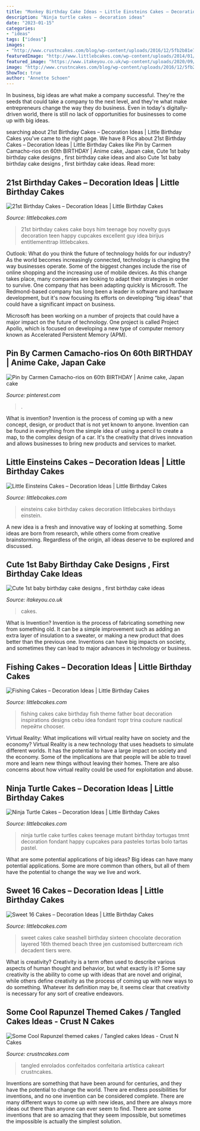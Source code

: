 ```yaml
---
title: "Monkey Birthday Cake Ideas ~ Little Einsteins Cakes – Decoration Ideas"
description: "Ninja turtle cakes – decoration ideas"
date: "2023-01-15"
categories:
- "ideas"
tags: ["ideas"]
images:
- "http://www.crustncakes.com/blog/wp-content/uploads/2016/12/5fb2b81e7194b0770d6c47e7ddeb3091.jpg"
featuredImage: "http://www.littlebcakes.com/wp-content/uploads/2014/01/Teenage-Mutant-Ninja-Turtles-Birthday-Cake.jpg"
featured_image: "https://www.itakeyou.co.uk/wp-content/uploads/2020/09/birthday-cakes-1-397x580.jpg"
image: "http://www.crustncakes.com/blog/wp-content/uploads/2016/12/5fb2b81e7194b0770d6c47e7ddeb3091.jpg"
ShowToc: true
author: "Annette Schoen"
---
```



In business, big ideas are what make a company successful. They're the seeds that could take a company to the next level, and they're what make entrepreneurs change the way they do business. Even in today's digitally-driven world, there is still no lack of opportunities for businesses to come up with big ideas.

	

		
searching about 21st Birthday Cakes – Decoration Ideas | Little Birthday Cakes you've came to the right page. We have 8 Pics about 21st Birthday Cakes – Decoration Ideas | Little Birthday Cakes like Pin by Carmen Camacho-rios on 60th BIRTHDAY | Anime cake, Japan cake, Cute 1st baby birthday cake designs , first birthday cake ideas and also Cute 1st baby birthday cake designs , first birthday cake ideas. Read more:
		
    
## 21st Birthday Cakes – Decoration Ideas | Little Birthday Cakes

<img loading=lazy src="https://www.littlebcakes.com/wp-content/uploads/2014/02/21st-Birthday-Cake-768x1024.jpg" onerror="this.onerror=null;this.src='https://tse2.mm.bing.net/th?id=OIP.dDSNhLNVPcQaiIWfbp_0LwHaJ4&amp;pid=15.1';" alt="21st Birthday Cakes – Decoration Ideas | Little Birthday Cakes">

_Source: littlebcakes.com_

>21st birthday cakes cake boys him teenage boy novelty guys decoration teen happy cupcakes excellent guy idea birijus entitlementtrap littlebcakes. 

	

Outlook: What do you think the future of technology holds for our industry?
As the world becomes increasingly connected, technology is changing the way businesses operate. Some of the biggest changes include the rise of online shopping and the increasing use of mobile devices. As this change takes place, many companies are looking to adapt their strategies in order to survive. 
One company that has been adapting quickly is Microsoft. The Redmond-based company has long been a leader in software and hardware development, but it's now focusing its efforts on developing “big ideas” that could have a significant impact on business. 

Microsoft has been working on a number of projects that could have a major impact on the future of technology. One project is called Project Apollo, which is focused on developing a new type of computer memory known as Accelerated Persistent Memory (APM).

    
## Pin By Carmen Camacho-rios On 60th BIRTHDAY | Anime Cake, Japan Cake

<img loading=lazy src="https://i.pinimg.com/736x/a0/57/fa/a057fa67653f6e25349008336bf88fcd.jpg" onerror="this.onerror=null;this.src='https://tse4.mm.bing.net/th?id=OIP.vJPVp6PA55vw9p-pKwq6RwHaPO&amp;pid=15.1';" alt="Pin by Carmen Camacho-rios on 60th BIRTHDAY | Anime cake, Japan cake">

_Source: pinterest.com_

>. 

	

What is invention?
Invention is the process of coming up with a new concept, design, or product that is not yet known to anyone. Invention can be found in everything from the simple idea of using a pencil to create a map, to the complex design of a car. It's the creativity that drives innovation and allows businesses to bring new products and services to market.

    
## Little Einsteins Cakes – Decoration Ideas | Little Birthday Cakes

<img loading=lazy src="http://www.littlebcakes.com/wp-content/uploads/2014/01/Little-Einsteins-Birthdays-Cake-768x1024.jpg" onerror="this.onerror=null;this.src='https://tse4.mm.bing.net/th?id=OIP.OT8DsuXgX4rehHZfltf8-gHaJ4&amp;pid=15.1';" alt="Little Einsteins Cakes – Decoration Ideas | Little Birthday Cakes">

_Source: littlebcakes.com_

>einsteins cake birthday cakes decoration littlebcakes birthdays einstein. 

	

A new idea is a fresh and innovative way of looking at something. Some ideas are born from research, while others come from creative brainstorming. Regardless of the origin, all ideas deserve to be explored and discussed.

    
## Cute 1st Baby Birthday Cake Designs , First Birthday Cake Ideas

<img loading=lazy src="https://www.itakeyou.co.uk/wp-content/uploads/2020/09/birthday-cakes-1-397x580.jpg" onerror="this.onerror=null;this.src='https://tse3.mm.bing.net/th?id=OIP.BOcY_45ycyM5LhswBqdD2AAAAA&amp;pid=15.1';" alt="Cute 1st baby birthday cake designs , first birthday cake ideas">

_Source: itakeyou.co.uk_

>cakes. 

	

What is Invention?
Invention is the process of fabricating something new from something old. It can be a simple improvement such as adding an extra layer of insulation to a sweater, or making a new product that does better than the previous one. Inventions can have big impacts on society, and sometimes they can lead to major advances in technology or business.

    
## Fishing Cakes – Decoration Ideas | Little Birthday Cakes

<img loading=lazy src="http://www.littlebcakes.com/wp-content/uploads/2014/01/Fishing-Cakes-Images-768x1024.jpg" onerror="this.onerror=null;this.src='https://tse4.mm.bing.net/th?id=OIP.S3wlJN5qLFvpB1LYeXJyMwHaJ4&amp;pid=15.1';" alt="Fishing Cakes – Decoration Ideas | Little Birthday Cakes">

_Source: littlebcakes.com_

>fishing cakes cake birthday fish theme father boat decoration inspirations designs cebu idea fondant торт trina couture nautical перейти chooser. 

	

Virtual Reality: What implications will virtual reality have on society and the economy?
Virtual Reality is a new technology that uses headsets to simulate different worlds. It has the potential to have a large impact on society and the economy. Some of the implications are that people will be able to travel more and learn new things without leaving their homes. There are also concerns about how virtual reality could be used for exploitation and abuse.

    
## Ninja Turtle Cakes – Decoration Ideas | Little Birthday Cakes

<img loading=lazy src="http://www.littlebcakes.com/wp-content/uploads/2014/01/Teenage-Mutant-Ninja-Turtles-Birthday-Cake.jpg" onerror="this.onerror=null;this.src='https://tse4.mm.bing.net/th?id=OIP.OkL-67KTta2eDNEeaAo_5wHaKC&amp;pid=15.1';" alt="Ninja Turtle Cakes – Decoration Ideas | Little Birthday Cakes">

_Source: littlebcakes.com_

>ninja turtle cake turtles cakes teenage mutant birthday tortugas tmnt decoration fondant happy cupcakes para pasteles tortas bolo tartas pastel. 

	

What are some potential applications of big ideas?
Big ideas can have many potential applications. Some are more common than others, but all of them have the potential to change the way we live and work.

    
## Sweet 16 Cakes – Decoration Ideas | Little Birthday Cakes

<img loading=lazy src="http://www.littlebcakes.com/wp-content/uploads/2014/02/Sweet-16-Cakes-Ideas.jpg" onerror="this.onerror=null;this.src='https://tse1.mm.bing.net/th?id=OIP.Qhg5BdUPRfx7ZYJqtAjxWgHaLI&amp;pid=15.1';" alt="Sweet 16 Cakes – Decoration Ideas | Little Birthday Cakes">

_Source: littlebcakes.com_

>sweet cakes cake seashell birthday sixteen chocolate decoration layered 16th themed beach three jen customised buttercream rich decadent tiers were. 

	

What is creativity?
Creativity is a term often used to describe various aspects of human thought and behavior, but what exactly is it? Some say creativity is the ability to come up with ideas that are novel and original, while others define creativity as the process of coming up with new ways to do something. Whatever its definition may be, it seems clear that creativity is necessary for any sort of creative endeavors.

    
## Some Cool Rapunzel Themed Cakes / Tangled Cakes Ideas - Crust N Cakes

<img loading=lazy src="http://www.crustncakes.com/blog/wp-content/uploads/2016/12/5fb2b81e7194b0770d6c47e7ddeb3091.jpg" onerror="this.onerror=null;this.src='https://tse4.mm.bing.net/th?id=OIP.pwE0yphLVsdF6EKB3SzsMwHaJ4&amp;pid=15.1';" alt="Some Cool Rapunzel themed cakes / Tangled cakes Ideas - Crust N Cakes">

_Source: crustncakes.com_

>tangled enrolados confeitados confeitaria artística cakeart crustncakes. 

	

Inventions are something that have been around for centuries, and they have the potential to change the world. There are endless possibilities for inventions, and no one invention can be considered complete. There are many different ways to come up with new ideas, and there are always more ideas out there than anyone can ever seem to find. There are some inventions that are so amazing that they seem impossible, but sometimes the impossible is actually the simplest solution.

